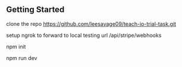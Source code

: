 ## Getting Started

clone the repo
https://github.com/leesavage09/teach-io-trial-task.git

setup ngrok to forward to local testing url
/api/stripe/webhooks

npm init

npm run dev